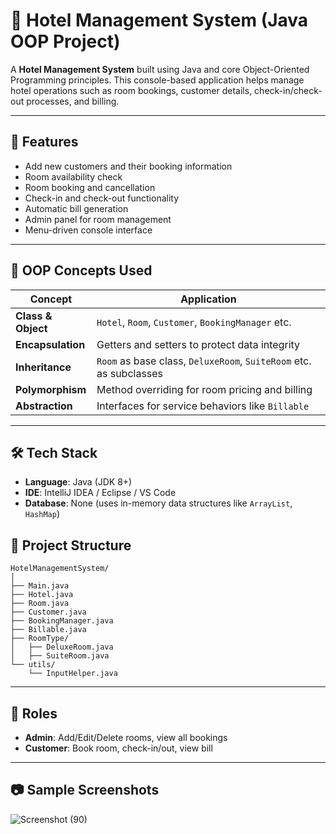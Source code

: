
# 🏨 Hotel Management System (Java OOP Project)

A **Hotel Management System** built using Java and core Object-Oriented Programming principles. This console-based application helps manage hotel operations such as room bookings, customer details, check-in/check-out processes, and billing.

---

## 📌 Features

* Add new customers and their booking information
* Room availability check
* Room booking and cancellation
* Check-in and check-out functionality
* Automatic bill generation
* Admin panel for room management
* Menu-driven console interface

---

## 🧠 OOP Concepts Used

| Concept            | Application                                                        |
| ------------------ | ------------------------------------------------------------------ |
| **Class & Object** | `Hotel`, `Room`, `Customer`, `BookingManager` etc.                 |
| **Encapsulation**  | Getters and setters to protect data integrity                      |
| **Inheritance**    | `Room` as base class, `DeluxeRoom`, `SuiteRoom` etc. as subclasses |
| **Polymorphism**   | Method overriding for room pricing and billing                     |
| **Abstraction**    | Interfaces for service behaviors like `Billable`                   |

---

## 🛠️ Tech Stack

* **Language**: Java (JDK 8+)
* **IDE**: IntelliJ IDEA / Eclipse / VS Code
* **Database**: None (uses in-memory data structures like `ArrayList`, `HashMap`)



## 📂 Project Structure

```
HotelManagementSystem/
│
├── Main.java
├── Hotel.java
├── Room.java
├── Customer.java
├── BookingManager.java
├── Billable.java
├── RoomType/
│   ├── DeluxeRoom.java
│   ├── SuiteRoom.java
└── utils/
    └── InputHelper.java
```

---

## 👤 Roles

* **Admin**: Add/Edit/Delete rooms, view all bookings
* **Customer**: Book room, check-in/out, view bill

---

## 📷 Sample Screenshots
![Screenshot (90)](https://github.com/user-attachments/assets/4ab4c067-5187-4fed-a614-23804ef6a290)




